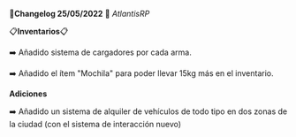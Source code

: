 🔴**Changelog 25/05/2022** 🔴 *AtlantisRP*



📋**Inventarios**📋

➡️ Añadido sistema de cargadores por cada arma.

➡️ Añadido el ítem "Mochila" para poder llevar 15kg más en el inventario.



**Adiciones**

➡️ Añadido un sistema de alquiler de vehículos de todo tipo en dos zonas de la ciudad (con el sistema de interacción nuevo)


